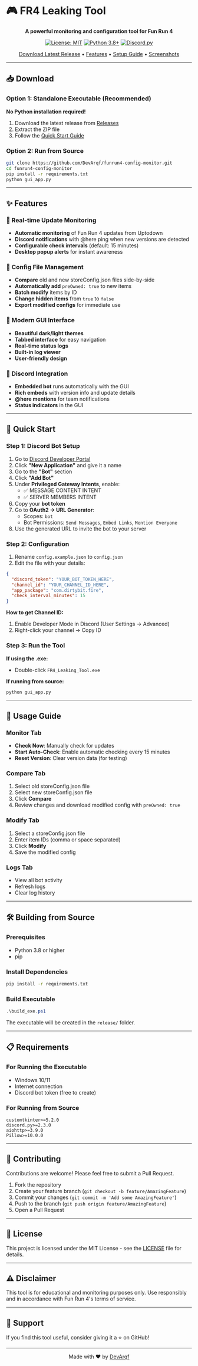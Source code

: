 # 🎮 FR4 Leaking Tool

<div align="center">

**A powerful monitoring and configuration tool for Fun Run 4**

[![License: MIT](https://img.shields.io/badge/License-MIT-yellow.svg)](https://opensource.org/licenses/MIT)
[![Python 3.8+](https://img.shields.io/badge/python-3.8+-blue.svg)](https://www.python.org/downloads/)
[![Discord.py](https://img.shields.io/badge/discord.py-2.0+-blue.svg)](https://github.com/Rapptz/discord.py)

[Download Latest Release](#-download) • [Features](#-features) • [Setup Guide](#-setup) • [Screenshots](#-screenshots)

</div>

---

## 📥 Download

### Option 1: Standalone Executable (Recommended)
**No Python installation required!**

1. Download the latest release from [Releases](../../releases)
2. Extract the ZIP file
3. Follow the [Quick Start Guide](#quick-start)

### Option 2: Run from Source
```bash
git clone https://github.com/DevArqf/funrun4-config-monitor.git
cd funrun4-config-monitor
pip install -r requirements.txt
python gui_app.py
```

---

## ✨ Features

### 🔔 Real-time Update Monitoring
- **Automatic monitoring** of Fun Run 4 updates from Uptodown
- **Discord notifications** with @here ping when new versions are detected
- **Configurable check intervals** (default: 15 minutes)
- **Desktop popup alerts** for instant awareness

### 🔧 Config File Management
- **Compare** old and new storeConfig.json files side-by-side
- **Automatically add** `preOwned: true` to new items
- **Batch modify** items by ID
- **Change hidden items** from `true` to `false`
- **Export modified configs** for immediate use

### 🎨 Modern GUI Interface
- **Beautiful dark/light themes**
- **Tabbed interface** for easy navigation
- **Real-time status logs**
- **Built-in log viewer**
- **User-friendly design**

### 🤖 Discord Integration
- **Embedded bot** runs automatically with the GUI
- **Rich embeds** with version info and update details
- **@here mentions** for team notifications
- **Status indicators** in the GUI

---

## 🚀 Quick Start

### Step 1: Discord Bot Setup

1. Go to [Discord Developer Portal](https://discord.com/developers/applications)
2. Click **"New Application"** and give it a name
3. Go to the **"Bot"** section
4. Click **"Add Bot"**
5. Under **Privileged Gateway Intents**, enable:
   - ✅ MESSAGE CONTENT INTENT
   - ✅ SERVER MEMBERS INTENT
6. Copy your **bot token**
7. Go to **OAuth2 → URL Generator**:
   - Scopes: `bot`
   - Bot Permissions: `Send Messages`, `Embed Links`, `Mention Everyone`
8. Use the generated URL to invite the bot to your server

### Step 2: Configuration

1. Rename `config.example.json` to `config.json`
2. Edit the file with your details:

```json
{
  "discord_token": "YOUR_BOT_TOKEN_HERE",
  "channel_id": "YOUR_CHANNEL_ID_HERE",
  "app_package": "com.dirtybit.fire",
  "check_interval_minutes": 15
}
```

**How to get Channel ID:**
1. Enable Developer Mode in Discord (User Settings → Advanced)
2. Right-click your channel → Copy ID

### Step 3: Run the Tool

**If using the .exe:**
- Double-click `FR4_Leaking_Tool.exe`

**If running from source:**
```bash
python gui_app.py
```

---

## 📖 Usage Guide

### Monitor Tab
- **Check Now**: Manually check for updates
- **Start Auto-Check**: Enable automatic checking every 15 minutes
- **Reset Version**: Clear version data (for testing)

### Compare Tab
1. Select old storeConfig.json file
2. Select new storeConfig.json file
3. Click **Compare**
4. Review changes and download modified config with `preOwned: true`

### Modify Tab
1. Select a storeConfig.json file
2. Enter item IDs (comma or space separated)
3. Click **Modify**
4. Save the modified config

### Logs Tab
- View all bot activity
- Refresh logs
- Clear log history

---

## 🛠️ Building from Source

### Prerequisites
- Python 3.8 or higher
- pip

### Install Dependencies
```bash
pip install -r requirements.txt
```

### Build Executable
```powershell
.\build_exe.ps1
```

The executable will be created in the `release/` folder.

---

## 📋 Requirements

### For Running the Executable
- Windows 10/11
- Internet connection
- Discord bot token (free to create)

### For Running from Source
```
customtkinter>=5.2.0
discord.py>=2.3.0
aiohttp>=3.9.0
Pillow>=10.0.0
```

---

## 🤝 Contributing

Contributions are welcome! Please feel free to submit a Pull Request.

1. Fork the repository
2. Create your feature branch (`git checkout -b feature/AmazingFeature`)
3. Commit your changes (`git commit -m 'Add some AmazingFeature'`)
4. Push to the branch (`git push origin feature/AmazingFeature`)
5. Open a Pull Request

---

## 📝 License

This project is licensed under the MIT License - see the [LICENSE](LICENSE) file for details.

---

## ⚠️ Disclaimer

This tool is for educational and monitoring purposes only. Use responsibly and in accordance with Fun Run 4's terms of service.

---

## 💖 Support

If you find this tool useful, consider giving it a ⭐ on GitHub!

---

<div align="center">

Made with ❤️ by [DevArqf](https://github.com/DevArqf)

</div>

